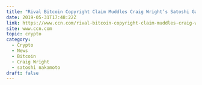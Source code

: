 ```yaml
---
title: "Rival Bitcoin Copyright Claim Muddles Craig Wright’s Satoshi Gambit"
date: 2019-05-31T17:48:22Z
link: https://www.ccn.com/rival-bitcoin-copyright-claim-muddles-craig-wrights-satoshi-gambit?utm_medium=RSS&utm_source=hune
site: www.ccn.com
topic: crypto
category:
  - Crypto
  - News
  - Bitcoin
  - Craig Wright
  - satoshi nakamoto
draft: false
---
```

